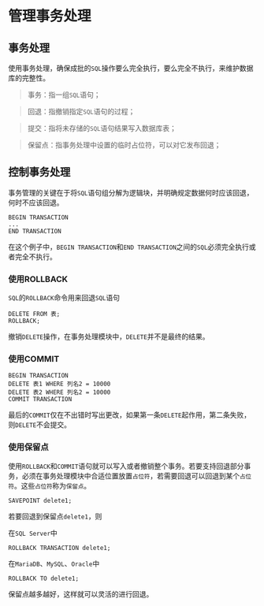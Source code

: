 # 管理事务处理

## 事务处理

使用事务处理，确保成批的`SQL`操作要么完全执行，要么完全不执行，来维护数据库的完整性。

> 事务：指一组`SQL`语句；

> 回退：指撤销指定`SQL`语句的过程；

> 提交：指将未存储的`SQL`语句结果写入数据库表；

> 保留点：指事务处理中设置的临时占位符，可以对它发布回退；

## 控制事务处理

事务管理的关键在于将`SQL`语句组分解为逻辑块，并明确规定数据何时应该回退，何时不应该回退。

    BEGIN TRANSACTION
    ...
    END TRANSACTION

在这个例子中，`BEGIN TRANSACTION`和`END TRANSACTION`之间的`SQL`必须完全执行或者完全不执行。

### 使用ROLLBACK

`SQL`的`ROLLBACK`命令用来回退`SQL`语句

    DELETE FROM 表;
    ROLLBACK;

撤销`DELETE`操作，在事务处理模块中，`DELETE`并不是最终的结果。

### 使用COMMIT

    BEGIN TRANSACTION
    DELETE 表1 WHERE 列名2 = 10000
    DELETE 表2 WHERE 列名2 = 10000
    COMMIT TRANSACTION

最后的`COMMIT`仅在不出错时写出更改，如果第一条`DELETE`起作用，第二条失败，则`DELETE`不会提交。



### 使用保留点

使用`ROLLBACK`和`COMMIT`语句就可以写入或者撤销整个事务。若要支持回退部分事务，必须在事务处理模块中合适位置放置`占位符`，若需要回退可以回退到某个`占位符`。这些`占位符`称为`保留点`。

    SAVEPOINT delete1;

若要回退到保留点`delete1`，则

在`SQL Server`中

    ROLLBACK TRANSACTION delete1;

在`MariaDB`、`MySQL`、`Oracle`中

    ROLLBACK TO delete1;

保留点越多越好，这样就可以灵活的进行回退。